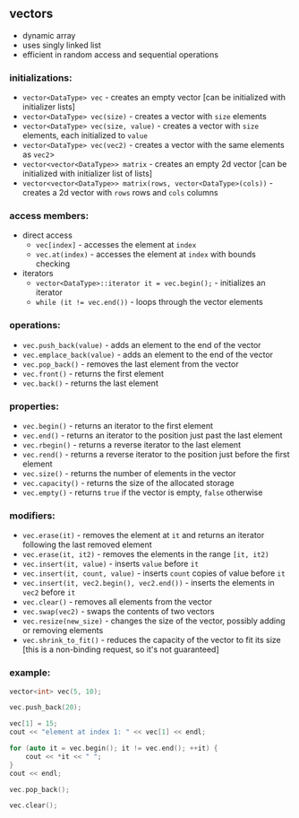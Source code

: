 ## vectors

- dynamic array
- uses singly linked list
- efficient in random access and sequential operations


### initializations:

- `vector<DataType> vec` - creates an empty vector [can be initialized  with initializer lists]
- `vector<DataType> vec(size)` - creates a vector with `size` elements
- `vector<DataType> vec(size, value)` - creates a vector with `size` elements, each initialized to `value`
- `vector<DataType> vec(vec2)` - creates a vector with the same elements as `vec2`>
- `vector<vector<DataType>> matrix` - creates an empty 2d vector [can be initialized with initializer list of lists]
- `vector<vector<DataType>> matrix(rows, vector<DataType>(cols))` - creates a 2d vector with `rows` rows and `cols` columns


### access members:

- direct access
    - `vec[index]` - accesses the element at `index`
    - `vec.at(index)` - accesses the element at `index` with bounds checking
- iterators
    - `vector<DataType>::iterator it = vec.begin();` - initializes an iterator
    - `while (it != vec.end())` - loops through the vector elements


### operations:

- `vec.push_back(value)` - adds an element to the end of the vector
- `vec.emplace_back(value)` - adds an element to the end of the vector
- `vec.pop_back()` - removes the last element from the vector
- `vec.front()` - returns the first element
- `vec.back()` - returns the last element


### properties:

- `vec.begin()` - returns an iterator to the first element
- `vec.end()` - returns an iterator to the position just past the last element
- `vec.rbegin()` - returns a reverse iterator to the last element
- `vec.rend()` - returns a reverse iterator to the position just before the first element
- `vec.size()` - returns the number of elements in the vector
- `vec.capacity()` - returns the size of the allocated storage
- `vec.empty()` - returns `true` if the vector is empty, `false` otherwise


### modifiers:

- `vec.erase(it)` - removes the element at `it` and returns an iterator following the last removed element
- `vec.erase(it, it2)` - removes the elements in the range `[it, it2)`
- `vec.insert(it, value)` - inserts `value` before `it`
- `vec.insert(it, count, value)` - inserts `count` copies of value before `it`
- `vec.insert(it, vec2.begin(), vec2.end())` - inserts the elements in `vec2` before `it`
- `vec.clear()` - removes all elements from the vector
- `vec.swap(vec2)` - swaps the contents of two vectors
- `vec.resize(new_size)` - changes the size of the vector, possibly adding or removing elements
- `vec.shrink_to_fit()` - reduces the capacity of the vector to fit its size [this is a non-binding request, so it's not guaranteed]


### example:

```cpp
vector<int> vec(5, 10);

vec.push_back(20);

vec[1] = 15;
cout << "element at index 1: " << vec[1] << endl;

for (auto it = vec.begin(); it != vec.end(); ++it) {
    cout << *it << " ";
}
cout << endl;

vec.pop_back();

vec.clear();
```
